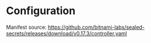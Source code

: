 # Configuration
Manifest source:
https://github.com/bitnami-labs/sealed-secrets/releases/download/v0.17.3/controller.yaml
